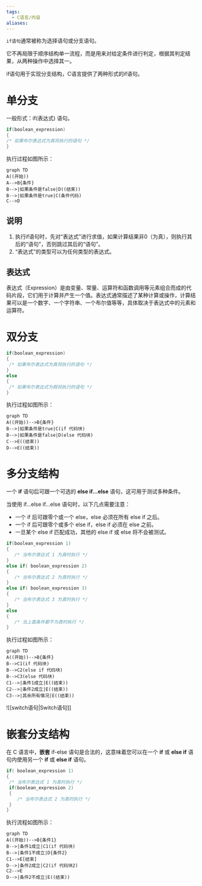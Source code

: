 ```yaml
---
tags:
  - C语言/内容
aliases:
---
```

`if语句`通常被称为选择语句或分支语句。

 它不再局限于顺序结构单一流程，而是用来对给定条件进行判定，根据其判定结果，从两种操作中选择其一。

 if语句用于实现分支结构，C语言提供了两种形式的if语句。

# 单分支

 一般形式：if(表达式) 语句。

 ```c
 if(boolean_expression)
 {
 /* 如果布尔表达式为真将执行的语句 */
 }
 
 ```

 执行过程如图所示：

 ```mermaid
 graph TD
 A((开始))
 A-->B{条件}
 B-->|如果条件是false|D((结束))
 B-->|如果条件是true|C(条件代码)
 C-->D
 ```

## 说明

 1.  执行if语句时，先对“表达式”进行求值，如果计算结果非0（为真），则执行其后的“语句”，否则跳过其后的“语句”。
 2.  “表达式”的类型可以为任何类型的表达式。

## 表达式

 表达式（Expression）是由变量、常量、运算符和函数调用等元素组合而成的代码片段，它们用于计算并产生一个值。表达式通常描述了某种计算或操作，计算结果可以是一个数字、一个字符串、一个布尔值等等，具体取决于表达式中的元素和运算符。

# 双分支

 ```C
 if(boolean_expression)
 {
  /* 如果布尔表达式为真将执行的语句 */
 }
 else
 {
  /* 如果布尔表达式为假将执行的语句 */
 }
 
 ```

 执行过程如图所示：

 ```mermaid
 graph TD
 A((开始))-->B{条件}
 B-->|如果条件是true|C(if 代码块)
 B-->|如果条件是false|D(else 代码块)
 C-->E((结束))
 D-->E((结束))
 
 ```

# 多分支结构

一个 **if** 语句后可跟一个可选的 **else if...else** 语句，这可用于测试多种条件。

当使用 if...else if...else 语句时，以下几点需要注意：

-   一个 if 后可跟零个或一个 else，else 必须在所有 else if 之后。
-   一个 if 后可跟零个或多个 else if，else if 必须在 else 之前。
-   一旦某个 else if 匹配成功，其他的 else if 或 else 将不会被测试。

```c
if(boolean_expression 1)
{
   /* 当布尔表达式 1 为真时执行 */
}
else if( boolean_expression 2)
{
   /* 当布尔表达式 2 为真时执行 */
}
else if( boolean_expression 3)
{
   /* 当布尔表达式 3 为真时执行 */
}
else 
{
   /* 当上面条件都不为真时执行 */
}

```

执行过程如图所示：

```mermaid
graph TD
A((开始))-->B{条件}
B-->C1(if 代码块)
B-->C2(else if 代码块)
B-->C3(else 代码块)
C1-->|条件1成立|E((结束))
C2-->|条件2成立|E((结束))
C3-->|其余所有情况|E((结束))

```

![[switch语句|Switch语句]]

# 嵌套分支结构

在 C 语言中，**嵌套** if-else 语句是合法的，这意味着您可以在一个 **if** 或 **else if** 语句内使用另一个 **if** 或 **else if** 语句。

```c
if( boolean_expression 1)
{
 /* 当布尔表达式 1 为真时执行 */
 if(boolean_expression 2)
 {
    /* 当布尔表达式 2 为真时执行 */
 }
}
```

执行流程如图所示：

```mermaid
graph TD
A((开始))-->B{条件1}
B-->|条件1成立|C1(if 代码块)
B-->|条件1不成立|D{条件2}
C1-->E[结束]
D-->|条件2成立|C2(if 代码块2)
C2-->E
D-->|条件2不成立|E((结束))
```


